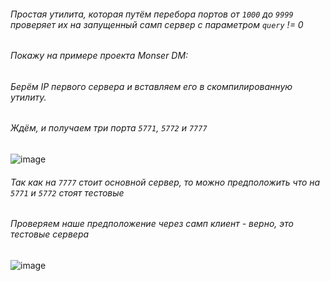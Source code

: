 ###### Простая утилита, которая путём перебора портов от `1000` до `9999` проверяет их на запущенный самп сервер с параметром `query` != 0


###### Покажу на примере проекта Monser DM:<br>
###### Берём IP первого сервера и вставляем его в скомпилированную утилиту.

###### Ждём, и получаем три порта `5771`, `5772` и `7777`

![image](https://github.com/atomlin-git/samp-query-abuser/assets/109459940/e3915fa8-3b12-4b3a-9f56-48bf3c51e5e5)

###### Так как на `7777` стоит основной сервер, то можно предположить что на `5771` и `5772` стоят тестовые
###### Проверяем наше предположение через самп клиент - верно, это тестовые сервера

![image](https://github.com/atomlin-git/samp-query-abuser/assets/109459940/b095b4a7-aa97-40ee-90bb-9eea53cf8af3)
